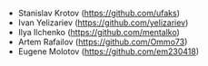 - Stanislav Krotov (https://github.com/ufaks)
- Ivan Yelizariev (https://github.com/yelizariev)
- Ilya Ilchenko (https://github.com/mentalko)
- Artem Rafailov (https://github.com/Ommo73)
- Eugene Molotov (https://github.com/em230418)
